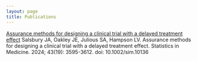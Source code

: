 ```yaml
---
layout: page
title: Publications
---
```


[Assurance methods for designing a clinical trial with a delayed treatment effect](https://onlinelibrary.wiley.com/doi/10.1002/sim.10136)
Salsbury JA, Oakley JE, Julious SA, Hampson LV. Assurance methods for designing a clinical trial with
a delayed treatment effect. Statistics in Medicine. 2024; 43(19): 3595-3612. doi: 10.1002/sim.10136